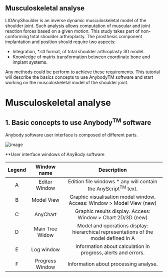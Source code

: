 ## Musculoskeletal analyse

LIOAnyShoulder is an inverse dynamic musculoskeletal model of the shoulder joint. Such analysis allows computation of muscular and joint reaction forces based on a given motion. This study takes part of non-conforming total shoulder arthroplasty. The prosthesis component implantation and position should require two aspects:

+ Integration, *.stl format, of total shoulder arthroplasty 3D model.
+ Knowledge of matrix transformation between coordinate bone and implant systems.

Any methods could be perform to achieve these requirements. This tutorial will describe the basics concepts to use AnybodyTM software and start working on the musculoskeletal model of the shoulder joint.

# Musculoskeletal analyse

## 1. Basic concepts to use Anybody<sup>TM</sup> software

Anybody software user interface is composed of different parts.

![image](https://cloud.githubusercontent.com/assets/22542671/20788134/b570d4b0-b7af-11e6-8131-40268731a2d7.png)

**User interface windows of AnyBody software

| Legend        | Window name    | Description                                                                         |
| :-----------: |:--------------:| :----------------------------------------------------------------------------------:|
| A             | Editor Window  | Edition file windows *.any will contain the AnyScript<sup>TM</sup> text.            |
| B             | Model View     | Graphic visualisation model window. Access: Window > Model View (new)               |
| C             | AnyChart       | Graphic results display. Access: Window > Chart 2D/3D (new)                         |
| D             | Main Tree Widow| Model and operations display: hierarchical representations of the model defined in A|
| E             | Log window     | Information about calculation in progress, alerts and errors.                       |
| F             | Progress Window| Information about processing analyse.                                               |